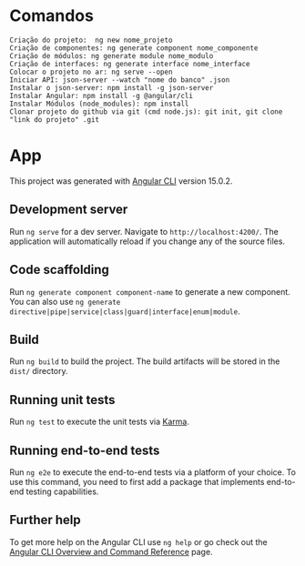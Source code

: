 # Comandos

    Criação do projeto:  ng new nome_projeto
    Criação de componentes: ng generate component nome_componente
    Criação de módulos: ng generate module nome_modulo
    Criação de interfaces: ng generate interface nome_interface
    Colocar o projeto no ar: ng serve --open
    Iniciar API: json-server --watch "nome do banco" .json
    Instalar o json-server: npm install -g json-server
    Instalar Angular: npm install -g @angular/cli
    Instalar Módulos (node_modules): npm install
    Clonar projeto do github via git (cmd node.js): git init, git clone "link do projeto" .git

# App

This project was generated with [Angular CLI](https://github.com/angular/angular-cli) version 15.0.2.

## Development server

Run `ng serve` for a dev server. Navigate to `http://localhost:4200/`. The application will automatically reload if you change any of the source files.

## Code scaffolding

Run `ng generate component component-name` to generate a new component. You can also use `ng generate directive|pipe|service|class|guard|interface|enum|module`.

## Build

Run `ng build` to build the project. The build artifacts will be stored in the `dist/` directory.

## Running unit tests

Run `ng test` to execute the unit tests via [Karma](https://karma-runner.github.io).

## Running end-to-end tests

Run `ng e2e` to execute the end-to-end tests via a platform of your choice. To use this command, you need to first add a package that implements end-to-end testing capabilities.

## Further help

To get more help on the Angular CLI use `ng help` or go check out the [Angular CLI Overview and Command Reference](https://angular.io/cli) page.
